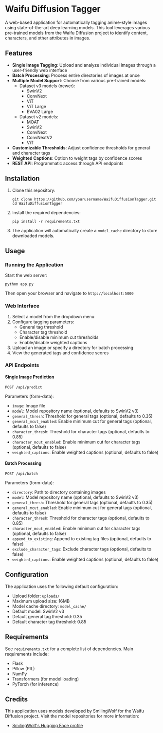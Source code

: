 # Waifu Diffusion Tagger

A web-based application for automatically tagging anime-style images using state-of-the-art deep learning models. This tool leverages various pre-trained models from the Waifu Diffusion project to identify content, characters, and other attributes in images.

## Features

- **Single Image Tagging**: Upload and analyze individual images through a user-friendly web interface
- **Batch Processing**: Process entire directories of images at once
- **Multiple Model Support**: Choose from various pre-trained models:
  - Dataset v3 models (newer):
    - SwinV2
    - ConvNext
    - ViT
    - ViT Large
    - EVA02 Large
  - Dataset v2 models:
    - MOAT
    - SwinV2
    - ConvNext
    - ConvNextV2
    - ViT
- **Customizable Thresholds**: Adjust confidence thresholds for general and character tags
- **Weighted Captions**: Option to weight tags by confidence scores
- **REST API**: Programmatic access through API endpoints

## Installation

1. Clone this repository:
   ```
   git clone https://github.com/yourusername/WaifuDiffusionTagger.git
   cd WaifuDiffusionTagger
   ```

2. Install the required dependencies:
   ```
   pip install -r requirements.txt
   ```

3. The application will automatically create a `model_cache` directory to store downloaded models.

## Usage

### Running the Application

Start the web server:
```
python app.py
```

Then open your browser and navigate to `http://localhost:5000`

### Web Interface

1. Select a model from the dropdown menu
2. Configure tagging parameters:
   - General tag threshold
   - Character tag threshold
   - Enable/disable minimum cut thresholds
   - Enable/disable weighted captions
3. Upload an image or specify a directory for batch processing
4. View the generated tags and confidence scores

### API Endpoints

#### Single Image Prediction
```
POST /api/predict
```
Parameters (form-data):
- `image`: Image file
- `model`: Model repository name (optional, defaults to SwinV2 v3)
- `general_thresh`: Threshold for general tags (optional, defaults to 0.35)
- `general_mcut_enabled`: Enable minimum cut for general tags (optional, defaults to false)
- `character_thresh`: Threshold for character tags (optional, defaults to 0.85)
- `character_mcut_enabled`: Enable minimum cut for character tags (optional, defaults to false)
- `weighted_captions`: Enable weighted captions (optional, defaults to false)

#### Batch Processing
```
POST /api/batch
```
Parameters (form-data):
- `directory`: Path to directory containing images
- `model`: Model repository name (optional, defaults to SwinV2 v3)
- `general_thresh`: Threshold for general tags (optional, defaults to 0.35)
- `general_mcut_enabled`: Enable minimum cut for general tags (optional, defaults to false)
- `character_thresh`: Threshold for character tags (optional, defaults to 0.85)
- `character_mcut_enabled`: Enable minimum cut for character tags (optional, defaults to false)
- `append_to_existing`: Append to existing tag files (optional, defaults to false)
- `exclude_character_tags`: Exclude character tags (optional, defaults to false)
- `weighted_captions`: Enable weighted captions (optional, defaults to false)

## Configuration

The application uses the following default configuration:
- Upload folder: `uploads/`
- Maximum upload size: 16MB
- Model cache directory: `model_cache/`
- Default model: SwinV2 v3
- Default general tag threshold: 0.35
- Default character tag threshold: 0.85

## Requirements

See `requirements.txt` for a complete list of dependencies. Main requirements include:
- Flask
- Pillow (PIL)
- NumPy
- Transformers (for model loading)
- PyTorch (for inference)

## Credits

This application uses models developed by SmilingWolf for the Waifu Diffusion project. Visit the model repositories for more information:
- [SmilingWolf's Hugging Face profile](https://huggingface.co/SmilingWolf)